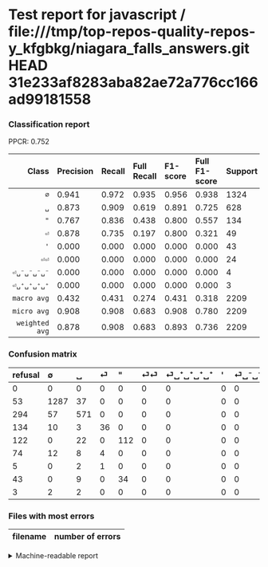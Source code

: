 # Test report for javascript / file:///tmp/top-repos-quality-repos-y_kfgbkg/niagara_falls_answers.git HEAD 31e233af8283aba82ae72a776cc166ad99181558

### Classification report

PPCR: 0.752

| Class | Precision | Recall | Full Recall | F1-score | Full F1-score | Support | Full Support | PPCR |
|------:|:----------|:-------|:------------|:---------|:---------|:--------|:-------------|:-----|
| `∅` | 0.941| 0.972| 0.935| 0.956| 0.938| 1324| 1377| 0.962 |
| `␣` | 0.873| 0.909| 0.619| 0.891| 0.725| 628| 922| 0.681 |
| `"` | 0.767| 0.836| 0.438| 0.800| 0.557| 134| 256| 0.523 |
| `⏎` | 0.878| 0.735| 0.197| 0.800| 0.321| 49| 183| 0.268 |
| `'` | 0.000| 0.000| 0.000| 0.000| 0.000| 43| 86| 0.500 |
| `⏎⏎` | 0.000| 0.000| 0.000| 0.000| 0.000| 24| 98| 0.245 |
| `⏎␣⁻␣⁻␣⁻␣⁻` | 0.000| 0.000| 0.000| 0.000| 0.000| 4| 7| 0.571 |
| `⏎␣⁺␣⁺␣⁺␣⁺` | 0.000| 0.000| 0.000| 0.000| 0.000| 3| 8| 0.375 |
| `macro avg` | 0.432| 0.431| 0.274| 0.431| 0.318| 2209| 2937| 0.752 |
| `micro avg` | 0.908| 0.908| 0.683| 0.908| 0.780| 2209| 2937| 0.752 |
| `weighted avg` | 0.878| 0.908| 0.683| 0.893| 0.736| 2209| 2937| 0.752 |

### Confusion matrix

|refusal|  ∅| ␣| ⏎| "| ⏎⏎| ⏎␣⁺␣⁺␣⁺␣⁺| '| ⏎␣⁻␣⁻␣⁻␣⁻| 
|:---|:---|:---|:---|:---|:---|:---|:---|:---|
|0 |0 |0 |0 |0 |0 |0 |0 |0 |
|53 |1287 |37 |0 |0 |0 |0 |0 |0 |
|294 |57 |571 |0 |0 |0 |0 |0 |0 |
|134 |10 |3 |36 |0 |0 |0 |0 |0 |
|122 |0 |22 |0 |112 |0 |0 |0 |0 |
|74 |12 |8 |4 |0 |0 |0 |0 |0 |
|5 |0 |2 |1 |0 |0 |0 |0 |0 |
|43 |0 |9 |0 |34 |0 |0 |0 |0 |
|3 |2 |2 |0 |0 |0 |0 |0 |0 |

### Files with most errors

| filename | number of errors|
|:----:|:-----|

<details>
    <summary>Machine-readable report</summary>
```json
{
  "cl_report": {"\"": {"f1-score": 0.8, "precision": 0.7671232876712328, "recall": 0.835820895522388, "support": 134}, "\u0027": {"f1-score": 0.0, "precision": 0.0, "recall": 0.0, "support": 43}, "macro avg": {"f1-score": 0.4308702563555737, "precision": 0.4323812783573173, "recall": 0.43147560281598374, "support": 2209}, "micro avg": {"f1-score": 0.908103214124038, "precision": 0.908103214124038, "recall": 0.908103214124038, "support": 2209}, "weighted avg": {"f1-score": 0.8926138504155032, "precision": 0.8781004382704142, "recall": 0.908103214124038, "support": 2209}, "\u2205": {"f1-score": 0.9561664190193165, "precision": 0.9407894736842105, "recall": 0.9720543806646526, "support": 1324}, "\u23ce": {"f1-score": 0.8, "precision": 0.8780487804878049, "recall": 0.7346938775510204, "support": 49}, "\u23ce\u23ce": {"f1-score": 0.0, "precision": 0.0, "recall": 0.0, "support": 24}, "\u23ce\u2423\u207a\u2423\u207a\u2423\u207a\u2423\u207a": {"f1-score": 0.0, "precision": 0.0, "recall": 0.0, "support": 3}, "\u23ce\u2423\u207b\u2423\u207b\u2423\u207b\u2423\u207b": {"f1-score": 0.0, "precision": 0.0, "recall": 0.0, "support": 4}, "\u2423": {"f1-score": 0.8907956318252729, "precision": 0.8730886850152905, "recall": 0.9092356687898089, "support": 628}},
  "cl_report_full": {"\"": {"f1-score": 0.5572139303482587, "precision": 0.7671232876712328, "recall": 0.4375, "support": 256}, "\u0027": {"f1-score": 0.0, "precision": 0.0, "recall": 0.0, "support": 86}, "macro avg": {"f1-score": 0.3176208386437148, "precision": 0.4323812783573173, "recall": 0.27352096139802484, "support": 2937}, "micro avg": {"f1-score": 0.7796346677030703, "precision": 0.908103214124038, "recall": 0.68300987402111, "support": 2937}, "weighted avg": {"f1-score": 0.7357122409408594, "precision": 0.8367454413756757, "recall": 0.68300987402111, "support": 2937}, "\u2205": {"f1-score": 0.937704918032787, "precision": 0.9407894736842105, "recall": 0.934640522875817, "support": 1377}, "\u23ce": {"f1-score": 0.3214285714285714, "precision": 0.8780487804878049, "recall": 0.19672131147540983, "support": 183}, "\u23ce\u23ce": {"f1-score": 0.0, "precision": 0.0, "recall": 0.0, "support": 98}, "\u23ce\u2423\u207a\u2423\u207a\u2423\u207a\u2423\u207a": {"f1-score": 0.0, "precision": 0.0, "recall": 0.0, "support": 8}, "\u23ce\u2423\u207b\u2423\u207b\u2423\u207b\u2423\u207b": {"f1-score": 0.0, "precision": 0.0, "recall": 0.0, "support": 7}, "\u2423": {"f1-score": 0.7246192893401014, "precision": 0.8730886850152905, "recall": 0.6193058568329718, "support": 922}},
  "ppcr": 0.7521280217909432
}
```
</details>
